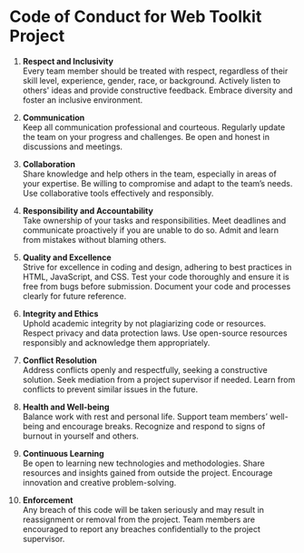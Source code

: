# Code of Conduct for Web Toolkit Project

1. **Respect and Inclusivity**\
   Every team member should be treated with respect, regardless of their skill level, experience, gender, race, or background.
   Actively listen to others' ideas and provide constructive feedback.
   Embrace diversity and foster an inclusive environment.

2. **Communication**\
   Keep all communication professional and courteous.
   Regularly update the team on your progress and challenges.
   Be open and honest in discussions and meetings.

3. **Collaboration**\
   Share knowledge and help others in the team, especially in areas of your expertise.
   Be willing to compromise and adapt to the team’s needs.
   Use collaborative tools effectively and responsibly.

4. **Responsibility and Accountability**\
   Take ownership of your tasks and responsibilities.
   Meet deadlines and communicate proactively if you are unable to do so.
   Admit and learn from mistakes without blaming others.

5. **Quality and Excellence**\
   Strive for excellence in coding and design, adhering to best practices in HTML, JavaScript, and CSS.
   Test your code thoroughly and ensure it is free from bugs before submission.
   Document your code and processes clearly for future reference.

6. **Integrity and Ethics**\
   Uphold academic integrity by not plagiarizing code or resources.
   Respect privacy and data protection laws.
   Use open-source resources responsibly and acknowledge them appropriately.

7. **Conflict Resolution**\
   Address conflicts openly and respectfully, seeking a constructive solution.
   Seek mediation from a project supervisor if needed.
   Learn from conflicts to prevent similar issues in the future.

8. **Health and Well-being**\
   Balance work with rest and personal life.
   Support team members’ well-being and encourage breaks.
   Recognize and respond to signs of burnout in yourself and others.

9.  **Continuous Learning**\
   Be open to learning new technologies and methodologies.
   Share resources and insights gained from outside the project.
   Encourage innovation and creative problem-solving.

10. **Enforcement**\
    Any breach of this code will be taken seriously and may result in reassignment or removal from the project.
    Team members are encouraged to report any breaches confidentially to the project supervisor.
